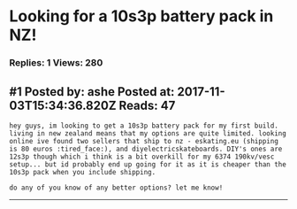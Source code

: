# Looking for a 10s3p battery pack in NZ!

### Replies: 1 Views: 280

## \#1 Posted by: ashe Posted at: 2017-11-03T15:34:36.820Z Reads: 47

```
hey guys, im looking to get a 10s3p battery pack for my first build. living in new zealand means that my options are quite limited. looking online ive found two sellers that ship to nz - eskating.eu (shipping is 80 euros :tired_face:), and diyelectricskateboards. DIY's ones are 12s3p though which i think is a bit overkill for my 6374 190kv/vesc setup... but id probably end up going for it as it is cheaper than the 10s3p pack when you include shipping.

do any of you know of any better options? let me know!
```

---
